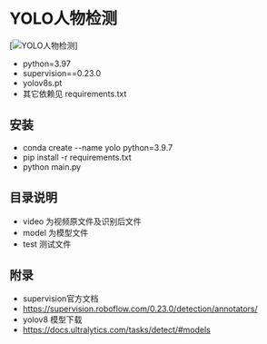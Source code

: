 # YOLO人物检测

[![YOLO人物检测](https://github.com/rhfu/yolo/blob/main/video/yolo_1.gif)]

- python=3.97
- supervision==0.23.0
- yolov8s.pt
- 其它依赖见 requirements.txt

## 安装

- conda create --name yolo python=3.9.7
- pip install -r requirements.txt
- python main.py
  
## 目录说明

- video 为视频原文件及识别后文件
- model 为模型文件
- test 测试文件

## 附录

- supervision官方文档
- https://supervision.roboflow.com/0.23.0/detection/annotators/
- yolov8 模型下载
- https://docs.ultralytics.com/tasks/detect/#models
